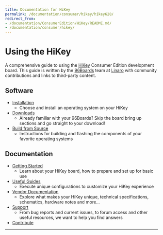 ```yaml
---
title: Documentation for HiKey
permalink: /documentation/consumer/hikey/hikey620/
redirect_from:
- /documentation/ConsumerEdition/HiKey/README.md/
- /documentation/consumer/hikey/
---
```

# Using the HiKey

A comprehensive guide to using the [HiKey](https://www.96boards.org/product/hikey/) Consumer Edition development board. This guide is written by the [96Boards](https://www.96boards.org) team at [Linaro](http://www.linaro.org) with community contributions and links to third-party content.

## Software

- [Installation](installation/)
   - Choose and install an operating system on your HiKey
- [Downloads](downloads/)
   - Already familiar with your 96Boards? Skip the board bring up sections and go straight to your download!
- [Build from Source](build/)
   - Instructions for building and flashing the components of your favorite operating systems

## Documentation

- [Getting Started](getting-started/)
   - Learn about your HiKey board, how to prepare and set up for basic use
- [Useful Guides](guides/)
   - Execute unique configurations to customize your HiKey experience
- [Vendor Documentation](hardware-docs/)
   - Explore what makes your HiKey unique, technical specifications, schematics, hardware notes and more...
- [Support](troubleshooting/)
   - From bug reports and current issues, to forum access and other useful resources, we want to help you find answers
- [Contribute](../contribute/)

***
